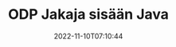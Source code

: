 ---
############################# Static ############################
layout: "auto-gen-merger"
date: 2022-11-10T07:10:44
draft: false
otherformats: ods odt one otp ott pdf pps ppsx ppt pptx rtf tex vdx vsdm vsdx vssm

############################# Head ############################
head_title: "Jaa ODP useiksi tiedostoiksi Java"
head_description: "Jaa yksittäinen ODP-tiedosto useiksi tiedostoiksi sivunumeroiden, sivuvälien, parillisten tai parittomien sivujen perusteella dokumenttien yhdistämissovellusliittymän avulla."

############################# Header ############################
title: "ODP Jakaja sisään Java"
description: "Jaa ODP muutamalla rivillä Java-koodia."
bg_image: "https://cms.admin.containerize.com/templates/aspose/App_Themes/V3/images/bg/header1.png"
bg_overlay: false
button:
    enable: true
    icon: "fas fa-arrow-down"
    label: "Lataa ilmainen kokeiluversio"
    link: "https://downloads.groupdocs.com/merger/java"

############################# SubMenu ############################
submenu:
    enable: true

    left:
        img_alt: "GroupDocs.Merger for Java"
        image: "https://cms.admin.containerize.com/templates/groupdocs/images/product-logos/90x90-noborder/groupdocs-merger-java.png"
        product: "GroupDocs.Merger"
        platform: "Java"

    middle:
        button:

            # button loop
            - link: "https://apireference.groupdocs.com/merger/java"
              text: "API-viite"

            # button loop
            - link: "https://github.com/groupdocs-merger"
              text: "Esimerkkejä koodista"

            # button loop
            - link: "https://products.groupdocs.app/merger/family"
              text: "Live-demoja"

            # button loop
            - link: "https://purchase.groupdocs.com/pricing/merger/java"
              text: "Hinnoittelu"

    right:
        link_download: "https://downloads.groupdocs.com/merger"
        link_learn: "https://docs.groupdocs.com/merger/java"
        link_buy: "https://purchase.groupdocs.com"

############################# About ############################
about:
    enable: true
    title: "Tietoja GroupDocs.Merger for Java API:sta"
    content: |
        [GroupDocs.Merger for Java](/fi/merger/java/) -kirjasto tarjoaa yksinkertaisen ratkaisun useiden dokumenttimuotojen turvalliseen yhdistämiseen ja jakamiseen, mukaan lukien PDF, Microsoft Office (Word, Excel, PowerPoint, OneNote), OpenDocument, HTML, kuvat ja monet muut Java-sovelluksissa. Lisäämällä vain muutaman rivin koodia voit suorittaa useita dokumenttitoimintoja, kuten siirtää, poistaa, kiertää, vaihtaa, purkaa tai muuttaa asiakirjan sivujen suuntaa. Asiakirjojen yhdistämissovellusliittymä tukee myös asiakirjasivujen esikatselua kuvana asiakirjan rakenteen, muotoilun ja sivun sisällön analysoimiseksi.
        
        GroupDocs.Merger API on oikea valinta yritysratkaisuille, jotka tarvitsevat tiedostojen jakamisominaisuuksia. Näitä sovellusliittymiä tuetaan hyvin kaikissa tärkeimmissä käyttöjärjestelmissä ja alustoissa, mukaan lukien J2SE 7.0 (1.7), J2SE 8.0 (1.8), Java 10.

############################# Steps ############################
steps:
    enable: true
    title_left: "Jaa tiedosto ODP sivujen mukaan kohteessa Java"
    content_left: |
        [GroupDocs.Merger for Java](/fi/merger/java/) tekee Java-kehittäjien helpoksi jakaa yhden ODP-tiedoston useiksi tuloksena oleviksi tiedostoiksi toteuttamalla muutama helppo askel.
        
        * Alusta **SplitOptions** tulostiedostojen polkumuodolla.
        * Luo uusi esiintymä **Merger** ja anna lähdedokumentin polku rakentajaparametriksi.
        * Soita **split** ja välitä **SplitOptions**-objekti tallentaaksesi tuloksena olevat asiakirjat.

    title_right: "Laitteistovaatimukset"
    content_right: |
        GroupDocs.Merger for Java API-liittymiä tuetaan kaikilla tärkeimmillä alustoilla ja käyttöjärjestelmillä. Ennen kuin suoritat alla olevan koodin, varmista, että sinulla on seuraavat edellytykset asennettuna järjestelmääsi.

        * Käyttöjärjestelmät: Microsoft Windows, Linux, MacOS
        * Kehitysympäristöt: NetBeans, IntelliJ IDEA, Eclipse
        * Kehykset: J2SE 7.0 (1.7), J2SE 8.0 (1.8), Java 10
        * Lataa tuotteen GroupDocs.Merger for Java uusin versio osoitteesta [Maven](https://repository.groupdocs.com/webapp/#/artifacts/browse/tree/General/repo/com/groupdocs/groupdocs-merger)
         
    code: |
     {{% merger/additional-styles %}}
     {{< merger/code-merger title="Kuinka jakaa ODP tiedosto käyttämällä Java esimerkkikoodia">}}

        ```java    
        // Jaa tiedosto ODP GroupDocs.Merger for Java API:lla
        String filePath = "input.odp";
        String filePathOut = "output.odp";
        
        // Alusta SplitOptions-luokka tulostiedostojen polkumuodolla
        SplitOptions splitOptions = new SplitOptions(filePathOut, new int[] { 3, 6, 8 });

        // Toteuta yhdistäminen syötteellä ODP
        Merger merger = new Merger(filePath);

        // Kutsu split-menetelmää ja välitä SplitOptions-objekti tallentaaksesi tuloksena olevat asiakirjat
        merger.split(splitOptions);
        ```
     {{< /merger/code-merger >}}

############################# Demos ############################
demos:
    enable: true
    title: "Live-esittelyt - Jaa ODP tiedosto verkossa"
    content: |
       Jaa tiedosto ODP heti käymällä [GroupDocs.Merger Live Demos](https://products.groupdocs.app/splitter/odp) -sivustolla.
       Live-demolla on seuraavat edut.
        
############################# About Formats ############################
about_formats:
    enable: true

############################# More Formats ############################
more_formats:
    enable: true
    title: "Jaa tiedosto muista muodoista"
    content: |
        Java dokumentoi yhdistämis- ja split-sovellusliittymän tiedostomuodoille ja kuville. Jaa joitain suosittuja tiedostomuotoja alla kuvatulla tavalla.

############################# Back to top ###############################
back_to_top:
    enable: true
---